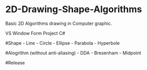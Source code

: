 # 2D-Drawing-Shape-Algorithms
Basic 2D Algorithms drawing in Computer graphic.

VS Window Form Project
C#


#Shape
      - Line
      - Circle
      - Ellipse
      - Parabola
      - Hyperbole


#Alogrithm (without anti-aliasing)
      - DDA
      - Bresenham
      - Midpoint

#Release
